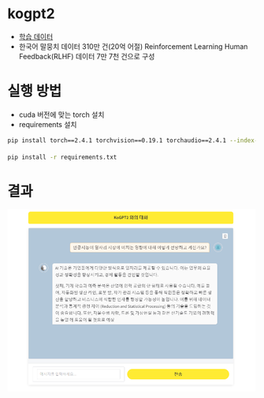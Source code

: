 # kogpt2
- [학습 데이터](https://www.aihub.or.kr/aihubdata/data/view.do?currMenu=115&topMenu=100&aihubDataSe=data&dataSetSn=71748)
- 한국어 말뭉치 데이터 310만 건(20억 어절) Reinforcement Learning Human Feedback(RLHF) 데이터 7만 7천 건으로 구성


# 실행 방법
- cuda 버전에 맞는 torch 설치 
- requirements 설치
 ```bash
 pip install torch==2.4.1 torchvision==0.19.1 torchaudio==2.4.1 --index-url https://download.pytorch.org/whl/cu118

 pip install -r requirements.txt
 ```

# 결과
![result.png](result.png)